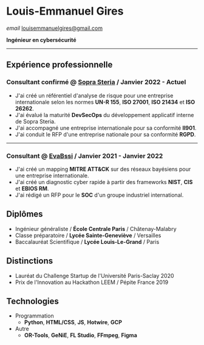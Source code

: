 # Louis-Emmanuel Gires

*email* louisemmanuelgires@gmail.com 

**Ingénieur en cybersécurité**

---

## Expérience professionnelle

### Consultant confirmé @ [Sopra Steria](https://www.soprasteria.fr/) / Janvier 2022 - Actuel

- J'ai créé un référentiel d'analyse de risque pour une entreprise internationale selon les normes **UN-R 155**, **ISO 27001**, **ISO 21434** et **ISO 26262**. 
- J'ai évalué la maturité **DevSecOps** du développement applicatif interne de Sopra Steria.
- J'ai accompagné une entreprise internationale pour sa conformité **II901**.
- J'ai conduit le RFP d'une entreprise nationale pour sa conformité **RGPD**.

---

### Consultant @ [EvaBssi](https://evabssi.com) / Janvier 2021 - Janvier 2022

- J'ai créé un mapping **MITRE ATT&CK** sur des réseaux bayésiens pour une entreprise internationale.
- J'ai créé un diagnostic cyber rapide à partir des frameworks **NIST**, **CIS** et **EBIOS RM**.
- J'ai rédigé un RFP pour le **SOC** d'un groupe industriel international. 

## Diplômes

- Ingénieur généraliste / **École Centrale Paris** / Châtenay-Malabry
- Classe préparatoire / **Lycée Sainte-Geneviève** / Versailles 
- Baccalauréat Scientifique / **Lycée Louis-Le-Grand** / Paris

## Distinctions

- Lauréat du Challenge Startup de l'Université Paris-Saclay 2020
- Prix de l'Innovation au Hackathon LEEM / Pépite France 2019

## Technologies

- Programmation
    - **Python**, **HTML/CSS**, **JS**, **Hotwire**, **GCP**
- Autre
    - **OR-Tools**, **GeNiE**, **FL Studio**, **FFmpeg**, **Figma**
